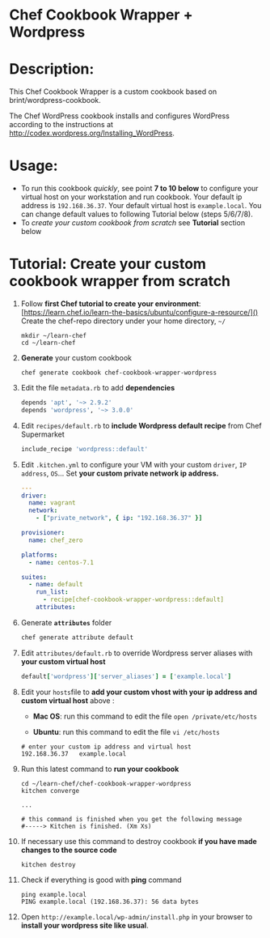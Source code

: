 # Chef Cookbook Wrapper + Wordpress

Description:
===========
This Chef Cookbook Wrapper is a custom cookbook based on brint/wordpress-cookbook.

The Chef WordPress cookbook installs and configures WordPress according to the instructions at http://codex.wordpress.org/Installing_WordPress.

Usage:
=====

- To run this cookbook _quickly_, see point **7 to 10 below** to configure your virtual host on your workstation and run cookbook. Your default ip address is   `192.168.36.37`. Your default virtual host is `example.local`. You can change default values to following Tutorial below (steps 5/6/7/8). 
- To _create your custom cookbook from scratch_ see **Tutorial** section below


Tutorial: Create your custom cookbook wrapper from scratch
=====
1. Follow **first Chef tutorial to create your environment**: [https://learn.chef.io/learn-the-basics/ubuntu/configure-a-resource/]() Create the chef-repo directory under your home directory, `~/` 
	
	```shell
	mkdir ~/learn-chef
	cd ~/learn-chef
	```
	
2. **Generate** your custom cookbook
	
	```shell
	chef generate cookbook chef-cookbook-wrapper-wordpress 
	```
3. Edit the file `metadata.rb` to add **dependencies**
	
	```ruby
	depends 'apt', '~> 2.9.2'
	depends 'wordpress', '~> 3.0.0' 
	```
4. Edit `recipes/default.rb` to **include Wordpress default recipe** from Chef Supermarket

	```ruby
	include_recipe 'wordpress::default'
	```

5. Edit `.kitchen.yml` to configure your VM with your custom `driver`, `IP address`, `OS`... Set **your custom private network ip address.**

	```yml
	---
	driver:
	  name: vagrant
	  network:
	    - ["private_network", { ip: "192.168.36.37" }]
	
	provisioner:
	  name: chef_zero
	
	platforms:
	  - name: centos-7.1
	
	suites:
	  - name: default
	    run_list:
	      - recipe[chef-cookbook-wrapper-wordpress::default]
	    attributes:
	```

6. Generate **`attributes`** folder

	```ruby
	chef generate attribute default
	```

7. Edit `attributes/default.rb` to override Wordpress server aliases with **your custom virtual host**

	```ruby
	default['wordpress']['server_aliases'] = ['example.local']
	```
	
8. Edit your `hosts`file to **add your custom vhost with your ip address and custom virtual host** above :

	- **Mac OS**: run this command to edit the file `open /private/etc/hosts`

	- **Ubuntu**: run this command to edit the file `vi /etc/hosts`

	```shell
	# enter your custom ip address and virtual host
	192.168.36.37 	example.local
	```	
	
9. Run this latest command to **run your cookbook**

	```shell
	cd ~/learn-chef/chef-cookbook-wrapper-wordpress
	kitchen converge
	
	...
	
	# this command is finished when you get the following message
	#-----> Kitchen is finished. (Xm Xs) 
	```	

10. If necessary use this command to destroy cookbook **if you have made changes to the source code**

	```shell
	kitchen destroy
	```	

11. Check if everything is good with **ping** command

	```shell
	ping example.local
	PING example.local (192.168.36.37): 56 data bytes
	```	

12. Open `http://example.local/wp-admin/install.php` in your browser to **install your wordpress site like usual**.
